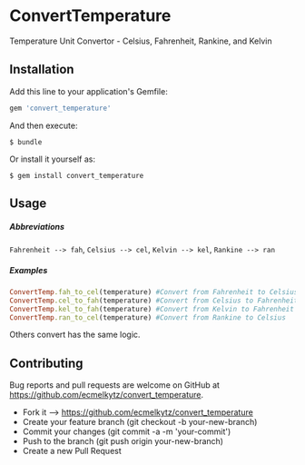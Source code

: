 # ConvertTemperature

Temperature Unit Convertor - Celsius, Fahrenheit, Rankine, and Kelvin

## Installation

Add this line to your application's Gemfile:

```ruby
gem 'convert_temperature'
```

And then execute:

    $ bundle

Or install it yourself as:

    $ gem install convert_temperature

## Usage

##### Abbreviations
`Fahrenheit --> fah`, `Celsius --> cel`, `Kelvin --> kel`, `Rankine --> ran`


##### Examples
```ruby
ConvertTemp.fah_to_cel(temperature) #Convert from Fahrenheit to Celsius
ConvertTemp.cel_to_fah(temperature) #Convert from Celsius to Fahrenheit
ConvertTemp.kel_to_fah(temperature) #Convert from Kelvin to Fahrenheit
ConvertTemp.ran_to_cel(temperature) #Convert from Rankine to Celsius
```
Others convert has the same logic.

## Contributing

Bug reports and pull requests are welcome on GitHub at https://github.com/ecmelkytz/convert_temperature.

- Fork it --> https://github.com/ecmelkytz/convert_temperature
- Create your feature branch (git checkout -b your-new-branch)
- Commit your changes (git commit -a -m 'your-commit')
- Push to the branch (git push origin your-new-branch)
- Create a new Pull Request
